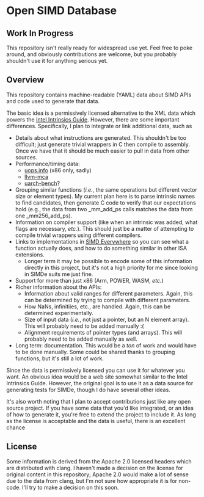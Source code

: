 # Open SIMD Database

## Work In Progress

This repository isn't really ready for widespread use yet.  Feel free
to poke around, and obviously contributions are welcome, but you
probably shouldn't use it for anything serious yet.

## Overview

This repository contains machine-readable (YAML) data about SIMD APIs
and code used to generate that data.

The basic idea is a permissively licensed alternative to the XML data
which powers the
[Intel Intrinsics Guide](https://software.intel.com/sites/landingpage/IntrinsicsGuide/).
However, there are some important differences.  Specifically, I plan to integrate or link
additional data, such as

* Details about what instructions are generated.  This shouldn't be 
  too difficult; just generate trivial wrappers in C then compile to
  assembly.  Once we have that it should be much easier to pull in
  data from other sources.
* Performance/timing data:
  * [uops.info](https://uops.info/) (x86 only, sadly)
  * [llvm-mca](https://www.llvm.org/docs/CommandGuide/llvm-mca.html)
  * [uarch-bench](https://github.com/travisdowns/uarch-bench)?
* Grouping similar functions (*i.e.*, the same operations but different
  vector size or element types).  My current plan here is to parse
  intrinsic names to find candidates, then generate C code to verify
  that our expectations hold (e.g., the data from two _mm_add_ps
  calls matches the data from one _mm256_add_ps).
* Information on compiler support (like when an intrinsic was added,
  what flags are necessary, *etc.*).  This should just be a matter
  of attempting to compile trivial wrappers using different compilers.
* Links to implementations in
  [SIMD Everywhere](https://github.com/simd-everywhere/simde) so you
  can see what a function actually does, and how to do something
  similar in other ISA extensions.
  * Longer term it may be possible to encode some of this information
    directly in this project, but it's not a high priority for me since
    looking in SIMDe suits me just fine.
* Support for more than just x86 (Arm, POWER, WASM, *etc.*)
* Richer information about the APIs:
  * Information about valid ranges for different parameters.  Again,
    this can be determined by trying to compile with different
    parameters.
  * How NaNs, infinitiies, etc., are handled.  Again, this can be
    determined experimentally.
  * Size of input data (*i.e.*, not just a pointer, but an N element
    array).  This will probably need to be added manually :(
  * Alignment requirements of pointer types (and arrays).  This will
    probably need to be added manually as well.
* Long term: documentation.  This would be a *ton* of work and would
  have to be done manually.  Some could be shared thanks to grouping
  functions, but it's still a lot of work.

Since the data is permissively licensed you can use it for whatever you
want.  An obvious idea would be a web site somewhat similar to the
Intel Intrinsics Guide.  However, the original goal is to use it as a
data source for generating tests for SIMDe, though I do have several
other ideas.

It's also worth noting that I plan to accept contributions just like
any open source project.  If you have some data that you'd like
integrated, or an idea of how to generate it, you're free to extend
the project to include it.  As long as the license is acceptable and
the data is useful, there is an excellent chance 

## License

Some information is derived from the Apache 2.0 licensed headers which
are distributed with clang.  I haven't made a decision on the license
for original content in this repository; Apache 2.0 would make a lot
of sense due to the data from clang, but I'm not sure how appropriate
it is for non-code.  I'll try to make a decision on this soon.
